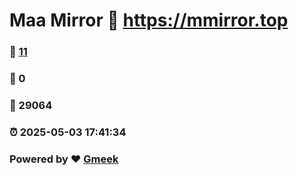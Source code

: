 # Maa Mirror :link: https://mmirror.top 
### :page_facing_up: [11](https://mmirror.top/tag.html) 
### :speech_balloon: 0 
### :hibiscus: 29064 
### :alarm_clock: 2025-05-03 17:41:34 
### Powered by :heart: [Gmeek](https://github.com/Meekdai/Gmeek)
